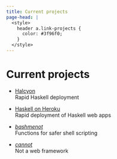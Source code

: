 ```yaml
---
title: Current projects
page-head: |
  <style>
    header a.link-projects {
      color: #3f96f0;
    }
  </style>
---
```



Current projects
================

-   [Halcyon](http://halcyon.sh/)\
    Rapid Haskell deployment

-   [Haskell on Heroku](http://haskellonheroku.com/)\
    Rapid deployment of Haskell web apps

-   [_bashmenot_](http://bashmenot.mietek.io/)\
    Functions for safer shell scripting

-   [_cannot_](http://cannot.mietek.io/)\
    Not a web framework
